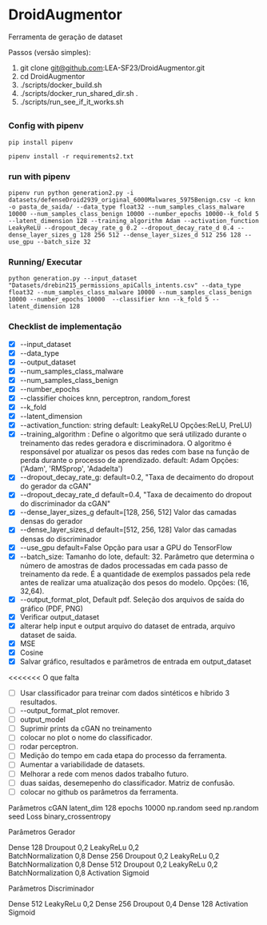 # DroidAugmentor
Ferramenta de geração de dataset


Passos (versão simples):
1. git clone git@github.com:LEA-SF23/DroidAugmentor.git
2. cd DroidAugmentor
3. ./scripts/docker_build.sh
4. ./scripts/docker_run_shared_dir.sh . 
5. ./scripts/run_see_if_it_works.sh

## 

### Config with pipenv

```
pip install pipenv
```
```
pipenv install -r requirements2.txt
```
### run with pipenv
```
pipenv run python generation2.py -i 
datasets/defenseDroid2939_original_6000Malwares_5975Benign.csv -c knn -o pasta_de_saida/ --data_type float32 --num_samples_class_malware 10000 --num_samples_class_benign 10000 --number_epochs 10000--k_fold 5 --latent_dimension 128 --training_algorithm Adam --activation_function LeakyReLU --dropout_decay_rate_g 0.2 --dropout_decay_rate_d 0.4 --dense_layer_sizes_g 128 256 512 --dense_layer_sizes_d 512 256 128 --use_gpu --batch_size 32 
```


### Running/ Executar

```
python generation.py --input_dataset  "Datasets/drebin215_permissions_apiCalls_intents.csv" --data_type float32 --num_samples_class_malware 10000 --num_samples_class_benign 10000 --number_epochs 10000  --classifier knn --k_fold 5 --latent_dimension 128
```

### Checklist de implementação

- [x] --input_dataset
- [x] --data_type
- [x] --output_dataset
- [x] --num_samples_class_malware
- [x] --num_samples_class_benign
- [x] --number_epochs
- [x] --classifier choices knn, perceptron, random_forest
- [x] --k_fold
- [x] --latent_dimension
- [x] --activation_function: string default: LeakyReLU Opções:ReLU, PreLU)
- [x] --training_algorithm : Define o algoritmo que será utilizado durante o treinamento das redes geradora e discriminadora. O algoritmo é responsável por atualizar os pesos das redes com base na função de perda durante o processo de aprendizado. default: Adam  Opções:('Adam', 'RMSprop', 'Adadelta')
- [x] --dropout_decay_rate_g: default=0.2, "Taxa de decaimento do dropout do gerador da cGAN"
- [x] --dropout_decay_rate_d  default=0.4, "Taxa de decaimento do dropout do discriminador da cGAN"  
- [x] --dense_layer_sizes_g default=[128, 256, 512]  Valor das camadas densas do gerador
- [x] --dense_layer_sizes_d default=[512, 256, 128]  Valor das camadas densas do discriminador
- [x] --use_gpu default=False  Opção para usar a GPU do TensorFlow
- [x] --batch_size: Tamanho do lote, default: 32. Parâmetro que determina o número de amostras de dados processadas em cada passo de treinamento da rede. É a quantidade de exemplos passados pela rede antes de realizar uma atualização dos pesos do modelo. Opções: (16, 32,64).
- [x] --output_format_plot, Default pdf. Seleção dos arquivos de saída do gráfico (PDF, PNG)
- [x] Verificar output_dataset
- [x] alterar help input e output arquivo do dataset de entrada, arquivo dataset de saida.
- [x] MSE
- [x] Cosine
- [x] Salvar gráfico, resultados e parâmetros de entrada em output_dataset

<<<<<<< O que falta


- [ ] Usar classificador para treinar com dados sintéticos e híbrido 3 resultados.
- [ ]  --output_format_plot remover.
- [ ] output_model
- [ ] Suprimir prints da cGAN no treinamento
- [ ] colocar no plot o nome do classificador.
- [ ] rodar perceptron.
- [ ] Medição do tempo em cada etapa do processo da ferramenta.
- [ ] Aumentar a variabilidade de datasets.
- [ ] Melhorar a rede com menos dados trabalho futuro.
- [ ] duas saidas, desemepenho do classificador. Matriz de confusão.
- [ ] colocar no github os parâmetros da ferramenta.

Parâmetros cGAN
latent_dim      128
epochs          10000
np.random seed  np.random seed
Loss            binary_crossentropy

Parâmetros Gerador

Dense                   128
Droupout                0,2
LeakyReLu               0,2           
BatchNormalization      0,8
Dense                   256
Droupout                0,2
LeakyReLu               0,2
BatchNormalization      0,8
Dense                   512
Droupout                0,2
LeakyReLu               0,2
BatchNormalization      0,8
Activation              Sigmoid


Parâmetros Discriminador
 
Dense                  512
LeakyReLu              0,2
Dense                  256
Droupout               0,4
Dense                  128
Activation            Sigmoid


      
      
      
      
      


      


